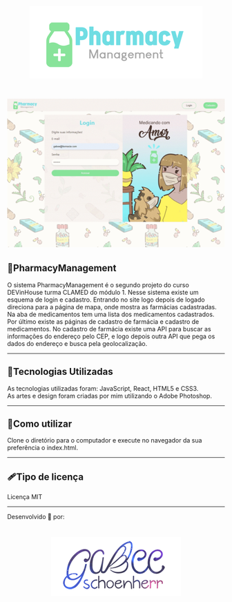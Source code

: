 <h1 align="center">
<img src="public/img/logo2.png">
</h1>
<h1>
<img src="public/img/sitegif.gif">
</h1>
<h2>🏦PharmacyManagement </h2>
O sistema PharmacyManagement é o segundo projeto do curso DEVinHouse turma CLAMED do módulo 1. Nesse sistema existe um esquema de login e cadastro. Entrando no site logo depois de logado direciona para a página de mapa, onde mostra as farmácias cadastradas. Na aba de medicamentos tem uma lista dos medicamentos cadastrados. Por último existe as páginas de cadastro de farmácia e cadastro de medicamentos. No cadastro de farmácia existe uma API para buscar as informações do endereço pelo CEP, e logo depois outra API que pega os dados do endereço e busca pela geolocalização.

---

<h2>💉Tecnologias Utilizadas </h2>
As tecnologias utilizadas foram: JavaScript, React, HTML5 e CSS3.
<br>
As artes e design foram criadas por mim utilizando o Adobe Photoshop.

---

<h2>💊Como utilizar </h2>
Clone o diretório para o computador e execute no navegador da sua preferência o index.html.

---

<h2>🩹Tipo de licença </h2>
Licença MIT

---
Desenvolvido 🌙 por:
<br>
<h1 align="center">
<a href="https://www.linkedin.com/in/gabriele-schoenherr/"><img src="public/img/gabeelogo.png"></a>
</h1>


